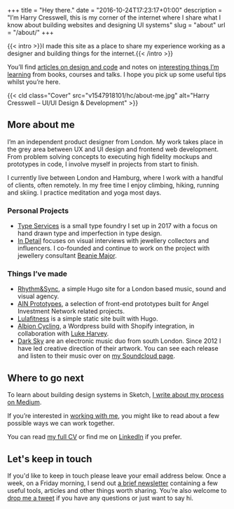 +++
title = "Hey there."
date = "2016-10-24T17:23:17+01:00"
description = "I’m Harry Cresswell, this is my corner of the internet where I share what I know about building websites and designing UI  systems"
slug = "about"
url = "/about/"
+++

{{< intro >}}I made this site as a place to share my experience working as a designer and building things for the internet.{{< /intro >}}

You’ll find [articles on design and code](/articles/) and notes on [interesting things I’m learning](/notes/) from books, courses and talks. I hope you pick up some useful tips whilst you’re here.

{{< cld class="Cover" src="v1547918101/hc/about-me.jpg" alt="Harry Cresswell – UI/UI Design & Development" >}}


## More about me

I’m an independent product designer from London. My work takes place in the grey area between UX and UI design and frontend web development. From problem solving concepts to executing high fidelity mockups and prototypes in code, I involve myself in projects from start to finish. 

I currently live between London and Hamburg, where I work  with a handful of clients, often remotely. In my free time I enjoy climbing, hiking, running and skiing. I practice meditation and yoga most days.

### Personal Projects

- [Type Services](https://typeservices.co/) is a small type foundry I set up in 2017 with a focus on hand drawn type and imperfection in type design.
- [In Detail](https://indtl.com/) focuses on visual interviews with jewellery collectors and influencers. I co-founded and continue to work on the project with jewellery consultant [Beanie Major](http://blake-ldn.com/journal/2016/11/8/blake-woman-beanie-major).

### Things I’ve made

- [Rhythm&Sync](https://rhythmandsync.com/), a simple Hugo site for a London based music, sound and visual agency.
- [AIN Prototypes](http://harrycresswell.co.uk/), a selection of front-end prototypes built for Angel Investment Network related projects.
- [Lulafitness](https://www.lulafitness.co.uk/) is a simple static site built with Hugo.
- [Albion Cycling](http://www.albioncycling.com/), a Wordpress build with Shopify integration, in collaboration with [Luke Harvey](https://lukeharvey.co.uk/).
- [Dark Sky](https://soundcloud.com/dark-sky) are an electronic music duo from south London. Since 2012 I have led creative direction of their artwork. You can see each release and listen to their music over on [my Soundcloud page](https://soundcloud.com/harrycresswell).

## Where to go next

To learn about building design systems in Sketch, [I write about my process on Medium](https://medium.com/@harrycresswell).

If you’re interested in [working with me](/how/), you might like to read about a few possible ways we can work together.

You can read [my full CV](/cv/) or find me on [LinkedIn](https://uk.linkedin.com/in/harrycresswell
) if you prefer.

## Let's keep in touch

If you'd like to keep in touch please leave your email address below. Once a week, on a Friday morning, I send out [a brief newsletter](/newsletter/) containing a few useful tools, articles and other things worth sharing. You’re also welcome to [drop me a tweet](https://twitter.com/harrycresswell) if you have any questions or just want to say hi.